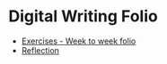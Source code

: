 # Digital Writing Folio

 - [Exercises - Week to week folio](exercises.md)
 - [Reflection](reflection.md)
